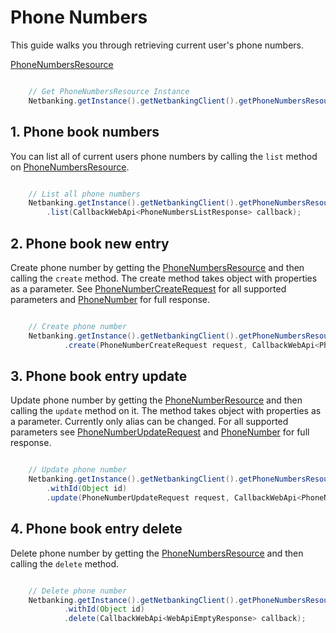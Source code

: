 # Phone Numbers

This guide walks you through retrieving current user's phone numbers.

[PhoneNumbersResource](../netbanking/src/main/java/cz/csas/netbanking/phoneNumbers/PhoneNumbersResource.java)

```java

    // Get PhoneNumbersResource Instance
    Netbanking.getInstance().getNetbankingClient().getPhoneNumbersResource()...

```

## 1. Phone book numbers

You can list all of current users phone numbers by calling the `list` method on [PhoneNumbersResource](../netbanking/src/main/java/cz/csas/netbanking/phoneNumbers/PhoneNumbersResource.java). 

```java

    // List all phone numbers
    Netbanking.getInstance().getNetbankingClient().getPhoneNumbersResource()
        .list(CallbackWebApi<PhoneNumbersListResponse> callback);

```

## 2. Phone book new entry

Create phone number by getting the [PhoneNumbersResource](../netbanking/src/main/java/cz/csas/netbanking/phoneNumbers/PhoneNumbersResource.java) and then calling the `create` method. The create method takes object with properties as a parameter. See [PhoneNumberCreateRequest](../netbanking/src/main/java/cz/csas/netbanking/phoneNumbers/PhoneNumberCreateRequest.java) for all supported parameters and [PhoneNumber](../netbanking/src/main/java/cz/csas/netbanking/phoneNumbers/PhoneNumber.java) for full response.

```java

    // Create phone number
    Netbanking.getInstance().getNetbankingClient().getPhoneNumbersResource()
            .create(PhoneNumberCreateRequest request, CallbackWebApi<PhoneNumber> callback);

```

## 3. Phone book entry update

Update phone number by getting the [PhoneNumberResource](../netbanking/src/main/java/cz/csas/netbanking/phoneNumbers/PhoneNumbersResource.java) and then calling the `update` method on it. The method takes object with properties as a parameter. Currently only alias can be changed. For all supported parameters see [PhoneNumberUpdateRequest](../netbanking/src/main/java/cz/csas/netbanking/phoneNumbers/PhoneNumberUpdateRequest.java) and [PhoneNumber](../netbanking/src/main/java/cz/csas/netbanking/phoneNumbers/PhoneNumber.java) for full response.

```java

    // Update phone number
    Netbanking.getInstance().getNetbankingClient().getPhoneNumbersResource()
        .withId(Object id)
        .update(PhoneNumberUpdateRequest request, CallbackWebApi<PhoneNumber> callback);

```

## 4. Phone book entry delete



Delete phone number by getting the [PhoneNumbersResource](../netbanking/src/main/java/cz/csas/netbanking/phoneNumbers/PhoneNumbersResource.java) and then calling the `delete` method.

```java

    // Delete phone number 
    Netbanking.getInstance().getNetbankingClient().getPhoneNumbersResource()
            .withId(Object id)
            .delete(CallbackWebApi<WebApiEmptyResponse> callback);

```
